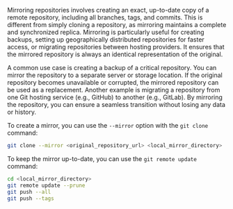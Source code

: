 Mirroring repositories involves creating an exact, up-to-date copy of a remote repository, including all branches, tags, and commits. This is different from simply cloning a repository, as mirroring maintains a complete and synchronized replica. Mirroring is particularly useful for creating backups, setting up geographically distributed repositories for faster access, or migrating repositories between hosting providers. It ensures that the mirrored repository is always an identical representation of the original.

A common use case is creating a backup of a critical repository. You can mirror the repository to a separate server or storage location. If the original repository becomes unavailable or corrupted, the mirrored repository can be used as a replacement. Another example is migrating a repository from one Git hosting service (e.g., GitHub) to another (e.g., GitLab). By mirroring the repository, you can ensure a seamless transition without losing any data or history.

To create a mirror, you can use the `--mirror` option with the `git clone` command:

```bash
git clone --mirror <original_repository_url> <local_mirror_directory>
```

To keep the mirror up-to-date, you can use the `git remote update` command:

```bash
cd <local_mirror_directory>
git remote update --prune
git push --all
git push --tags
```